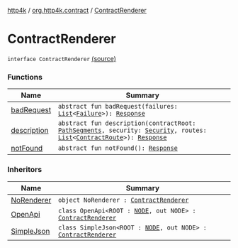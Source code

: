 [http4k](../../index.md) / [org.http4k.contract](../index.md) / [ContractRenderer](./index.md)

# ContractRenderer

`interface ContractRenderer` [(source)](https://github.com/http4k/http4k/blob/master/http4k-contract/src/main/kotlin/org/http4k/contract/ContractRenderer.kt#L6)

### Functions

| Name | Summary |
|---|---|
| [badRequest](bad-request.md) | `abstract fun badRequest(failures: `[`List`](https://kotlinlang.org/api/latest/jvm/stdlib/kotlin.collections/-list/index.html)`<`[`Failure`](../../org.http4k.lens/-failure/index.md)`>): `[`Response`](../../org.http4k.core/-response/index.md) |
| [description](description.md) | `abstract fun description(contractRoot: `[`PathSegments`](../-path-segments/index.md)`, security: `[`Security`](../-security/index.md)`, routes: `[`List`](https://kotlinlang.org/api/latest/jvm/stdlib/kotlin.collections/-list/index.html)`<`[`ContractRoute`](../-contract-route/index.md)`>): `[`Response`](../../org.http4k.core/-response/index.md) |
| [notFound](not-found.md) | `abstract fun notFound(): `[`Response`](../../org.http4k.core/-response/index.md) |

### Inheritors

| Name | Summary |
|---|---|
| [NoRenderer](../-no-renderer/index.md) | `object NoRenderer : `[`ContractRenderer`](./index.md) |
| [OpenApi](../-open-api/index.md) | `class OpenApi<ROOT : `[`NODE`](../-open-api/index.md#NODE)`, out NODE> : `[`ContractRenderer`](./index.md) |
| [SimpleJson](../-simple-json/index.md) | `class SimpleJson<ROOT : `[`NODE`](../-simple-json/index.md#NODE)`, out NODE> : `[`ContractRenderer`](./index.md) |
